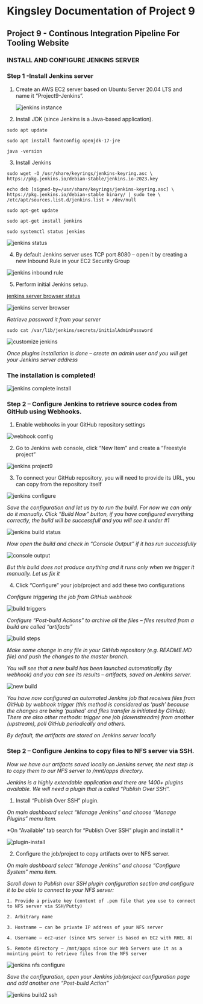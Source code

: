 # Kingsley Documentation of Project 9 
## Project 9 - Continous Integration Pipeline For Tooling Website
### INSTALL AND CONFIGURE JENKINS SERVER
### Step 1 -Install Jenkins server

1. Create an AWS EC2 server based on Ubuntu Server 20.04 LTS and name it “Project9-Jenkins”.

	![jenkins instance](./images/jenkins-instance.jpg)

2. Install JDK (since Jenkins is a Java-based application).

`sudo apt update`

`sudo apt install fontconfig openjdk-17-jre`

`java -version`

3. Install Jenkins

`sudo wget -O /usr/share/keyrings/jenkins-keyring.asc \
  https://pkg.jenkins.io/debian-stable/jenkins.io-2023.key`

  `echo deb [signed-by=/usr/share/keyrings/jenkins-keyring.asc] \
  https://pkg.jenkins.io/debian-stable binary/ | sudo tee \
  /etc/apt/sources.list.d/jenkins.list > /dev/null`

  `sudo apt-get update`

   `sudo apt-get install jenkins`

   `sudo systemctl status jenkins`

   ![jenkins status](./images/jenkins-status.jpg)

4. By default Jenkins server uses TCP port 8080 – open it by creating a new Inbound Rule in your EC2 Security Group

 ![jenkins inbound rule](./images/jenkins-inbound-rule.jpg)

5. Perform initial Jenkins setup.

[jenkins server browser status](http://100.26.20.73:8080)

 ![jenkins server browser](./images/jenkins-server-browser.jpg)

 *Retrieve password it from your server*

 `sudo cat /var/lib/jenkins/secrets/initialAdminPassword`

  ![customize jenkins](./images/customise-jenkins.jpg)

  *Once plugins installation is done – create an admin user and you will get your Jenkins server address*
  ### The installation is completed!

   ![jenkins complete install](./images/jenkins-complete-install.jpg)

   ### Step 2 – Configure Jenkins to retrieve source codes from GitHub using Webhooks.

   1. Enable webhooks in your GitHub repository settings

   ![webhook config](./images/webhook-config.jpg)

   2. Go to Jenkins web console, click “New Item” and create a “Freestyle project”

   ![jenkins project9](./images/jenkins-project9.jpg)

   3. To connect your GitHub repository, you will need to provide its URL, you can copy from the repository itself

   ![jenkins configure](./images/jenkins-configure.jpg)

   *Save the configuration and let us try to run the build. For now we can only do it manually.
Click “Build Now” button, if you have configured everything correctly, the build will be successfull and you will see it under #1*

![jenkins build status](./images/jenkins-build-status.jpg)

*Now open the build and check in “Console Output” if it has run successfully*

![console output](./images/jenkins-build-console-output.jpg)

*But this build does not produce anything and it runs only when we trigger it manually. Let us fix it*

4. Click “Configure” your job/project and add these two configurations

*Configure triggering the job from GitHub webhook*

![build triggers](./images/build-triggers.jpg)

*Configure “Post-build Actions” to archive all the files – files resulted from a build are called “artifacts”*

![build steps](./images/build-steps.jpg)

*Make some change in any file in your GitHub repository (e.g. README.MD file) and push the changes to the master branch.*

*You will see that a new build has been launched automatically (by webhook) and you can see its results – artifacts, saved on Jenkins server.*

![new build](./images/jenkins-new-build.jpg)

*You have now configured an automated Jenkins job that receives files from GitHub by webhook trigger (this method is considered as ‘push’ because the changes are being ‘pushed’ and files transfer is initiated by GitHub). There are also other methods: trigger one job (downstreadm) from another (upstream), poll GitHub periodically and others.*

*By default, the artifacts are stored on Jenkins server locally*


### Step 2 – Configure Jenkins to copy files to NFS server via SSH.

*Now we have our artifacts saved locally on Jenkins server, the next step is to copy them to our NFS server to /mnt/apps directory.*

*Jenkins is a highly extendable application and there are 1400+ plugins available. We will need a plugin that is called “Publish Over SSH”.*

1. Install “Publish Over SSH” plugin.

*On main dashboard select “Manage Jenkins” and choose “Manage Plugins” menu item.*

*On “Available” tab search for “Publish Over SSH” plugin and install it *

![plugin-install](./images/plugin-install.jpg)

2. Configure the job/project to copy artifacts over to NFS server.

*On main dashboard select “Manage Jenkins” and choose “Configure System” menu item.*

*Scroll down to Publish over SSH plugin configuration section and configure it to be able to connect to your NFS server:*

    1. Provide a private key (content of .pem file that you use to connect to NFS server via SSH/Putty)
    
    2. Arbitrary name

    3. Hostname – can be private IP address of your NFS server

    4. Username – ec2-user (since NFS server is based on EC2 with RHEL 8)

    5. Remote directory – /mnt/apps since our Web Servers use it as a mointing point to retrieve files from the NFS server

![jenkins nfs configure](./images/jenkins-nfs-configure.jpg)

*Save the configuration, open your Jenkins job/project configuration page and add another one “Post-build Action”*

![jenkins build2 ssh](./images/jenkins-build2-ssh.jpg)

































